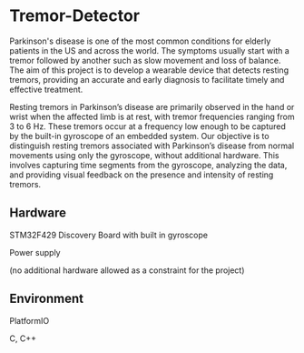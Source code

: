 # Tremor-Detector
Parkinson's disease is one of the most common conditions for elderly patients in the US and across the world. The symptoms usually start with a tremor followed by another such as slow movement and loss of balance. The aim of this project is to develop a wearable device that detects resting tremors, providing an accurate and early diagnosis to facilitate timely and effective treatment.

Resting tremors in Parkinson’s disease are primarily observed in the hand or wrist when the affected limb is at rest, with tremor frequencies ranging from 3 to 6 Hz. These tremors occur at a frequency low enough to be captured by the built-in gyroscope of an embedded system. Our objective is to distinguish resting tremors associated with Parkinson’s disease from normal movements using only the gyroscope, without additional hardware. This involves capturing time segments from the gyroscope, analyzing the data, and providing visual feedback on the presence and intensity of resting tremors.

## Hardware
STM32F429 Discovery Board with built in gyroscope

Power supply

(no additional hardware allowed as a constraint for the project)

## Environment
PlatformIO

C, C++
